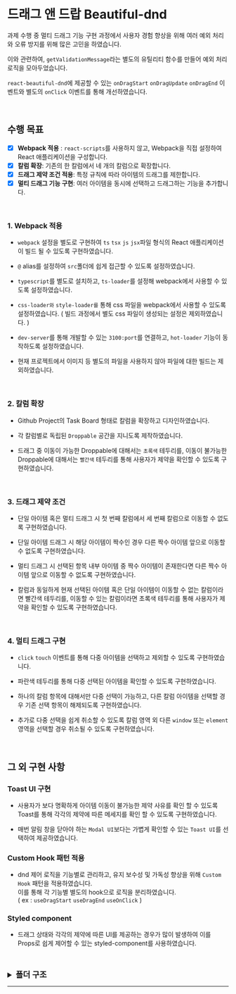 # 드래그 앤 드랍 Beautiful-dnd

과제 수행 중 멀티 드래그 기능 구현 과정에서 사용자 경험 향상을 위해 여러 예외 처리와 오류 방지를 위해 많은 고민을 하였습니다. <br>

이와 관련하여, `getValidationMessage`라는 별도의 유틸리티 함수를 만들어 예외 처리 로직을 모아두었습니다. <br>

`react-beautiful-dnd`에 제공할 수 있는 `onDragStart` `onDragUpdate` `onDragEnd` 이벤트와 별도의 `onClick` 이벤트를 통해 개선하였습니다.

 <br>

## 수행 목표

- [x] **Webpack 적용** : `react-scripts`를 사용하지 않고, Webpack을 직접 설정하여 React 애플리케이션을 구성합니다.
- [x] **칼럼 확장**: 기존의 한 칼럼에서 네 개의 칼럼으로 확장합니다.
- [x] **드래그 제약 조건 적용**: 특정 규칙에 따라 아이템의 드래그를 제한합니다.
- [x] **멀티 드래그 기능 구현**: 여러 아이템을 동시에 선택하고 드래그하는 기능을 추가합니다.

 <br>

### 1. Webpack 적용

- `webpack` 설정을 별도로 구현하여 `ts` `tsx` `js` `jsx`파일 형식의 React 애플리케이션이 빌드 될 수 있도록 구현하였습니다.

- `@` alias를 설정하여 `src`폴더에 쉽게 접근할 수 있도록 설정하였습니다.

- `typescript`를 별도로 설치하고, `ts-loader`를 설정해 webpack에서 사용할 수 있도록 설정하였습니다.

- `css-loader와` `style-loader를` 통해 css 파일을 webpack에서 사용할 수 있도록 설정하였습니다. ( 빌드 과정에서 별도 css 파일이 생성되는 설정은 제외하였습니다. )

- `dev-server`를 통해 개발할 수 있는 `3100:port`를 연결하고, `hot-loader` 기능이 동작하도록 설정하였습니다.

- 현재 프로젝트에서 이미지 등 별도의 파일을 사용하지 않아 파일에 대한 빌드는 제외하였습니다.

 <br>

### 2. 칼럼 확장

- Github Project의 Task Board 형태로 칼럼을 확장하고 디자인하였습니다.

- 각 칼럼별로 독립된 `Droppable` 공간을 지니도록 제작하였습니다.

- 드래그 중 이동이 가능한 Droppable에 대해서는 `초록색` 테두리를, 이동이 불가능한 Droppable에 대해서는 `빨간색` 테두리를 통해 사용자가 제약을 확인할 수 있도록 구현하였습니다.

 <br>

### 3. 드래그 제약 조건

- 단일 아이템 혹은 멀티 드래그 시 첫 번째 칼럼에서 세 번째 칼럼으로 이동할 수 없도록 구현하였습니다.

- 단일 아이템 드래그 시 해당 아이템이 짝수인 경우 다른 짝수 아이템 앞으로 이동할 수 없도록 구현하였습니다.

- 멀티 드래그 시 선택된 항목 내부 아이템 중 짝수 아이템이 존재한다면 다른 짝수 아이템 앞으로 이동할 수 없도록 구현하였습니다.

- 칼럼과 동일하게 현재 선택된 아이템 혹은 단일 아이템이 이동할 수 없는 칼럼이라면 빨간색 테두리를, 이동할 수 있는 칼럼이라면 초록색 테두리를 통해 사용자가 제약을 확인할 수 있도록 구현하였습니다.

 <br>

### 4. 멀티 드래그 구현

- `click` `touch` 이벤트를 통해 다중 아이템을 선택하고 제외할 수 있도록 구현하였습니다.

- 파란색 테두리를 통해 다중 선택된 아이템을 확인할 수 있도록 구현하였습니다.

- 하나의 칼럼 항목에 대해서만 다중 선택이 가능하고, 다른 칼럼 아이템을 선택할 경우 기존 선택 항목이 해제되도록 구현하였습니다.

- 추가로 다중 선택을 쉽게 취소할 수 있도록 칼럼 영역 외 다른 `window` 또는 `element` 영역을 선택할 경우 취소될 수 있도록 구현하였습니다.

 <br>

## 그 외 구현 사항

### Toast UI 구현

- 사용자가 보다 명확하게 아이템 이동이 불가능한 제약 사유를 확인 할 수 있도록 Toast를 통해 각각의 제약에 따른 메세지를 확인 할 수 있도록 구현하였습니다.

- 매번 알림 창을 닫아야 하는 `Modal UI`보다는 가볍게 확인할 수 있는 `Toast UI`를 선택하여 제공하였습니다.

### Custom Hook 패턴 적용

- dnd 제어 로직을 기능별로 관리하고, 유지 보수성 및 가독성 향상을 위해 `Custom Hook` 패턴을 적용하였습니다. <br>
  이를 통해 각 기능별 별도의 hook으로 로직을 분리하였습니다. <br>
  ( ex : `useDragStart` `useDragEnd` `useOnClick` )

### Styled component

- 드래그 상태와 각각의 제약에 따른 UI를 제공하는 경우가 많이 발생하여 이를 Props로 쉽게 제어할 수 있는 styled-component를 사용하였습니다.

 <br>

  <br>

<details>
  <summary style="font-size:18px"><b>폴더 구조</b></summary>
 <hr>
 <br>
📦src<br>
┣ 📂components<br>
┃ ┣ 📂TaskBoard<br>
┃ ┃ ┣ 📂components<br>
┃ ┃ ┃ ┣ 📂TaskList<br>
┃ ┃ ┃ ┃ ┣ 📂components<br>
┃ ┃ ┃ ┃ ┃ ┣ 📂TaskItem<br>
┃ ┃ ┃ ┃ ┃ ┃ ┣ 📜TaskItem.styles.tsx<br>
┃ ┃ ┃ ┃ ┃ ┃ ┗ 📜TaskItem.tsx<br>
┃ ┃ ┃ ┃ ┃ ┗ 📜index.ts<br>
┃ ┃ ┃ ┃ ┣ 📜TaskList.styles.tsx<br>
┃ ┃ ┃ ┃ ┗ 📜TaskList.tsx<br>
┃ ┃ ┃ ┗ 📜index.ts<br>
┃ ┃ ┣ 📂hooks<br>
┃ ┃ ┃ ┣ 📂useDragEnd<br>
┃ ┃ ┃ ┃ ┗ 📜useDragEnd.ts<br>
┃ ┃ ┃ ┣ 📂useDragStart<br>
┃ ┃ ┃ ┃ ┗ 📜useDragStart.ts<br>
┃ ┃ ┃ ┣ 📂useDragUpdate<br>
┃ ┃ ┃ ┃ ┗ 📜useDragUpdate.ts<br>
┃ ┃ ┃ ┣ 📂useOnClick<br>
┃ ┃ ┃ ┃ ┗ 📜useOnClick.ts<br>
┃ ┃ ┃ ┗ 📜index.ts<br>
┃ ┃ ┣ 📂utils<br>
┃ ┃ ┃ ┣ 📂getCheckedStatusType<br>
┃ ┃ ┃ ┃ ┗ 📜getCheckedStatusType.ts<br>
┃ ┃ ┃ ┣ 📂getItems<br>
┃ ┃ ┃ ┃ ┗ 📜getItems.ts<br>
┃ ┃ ┃ ┣ 📂getValidationMessage<br>
┃ ┃ ┃ ┃ ┗ 📜getValidationMessage.ts<br>
┃ ┃ ┃ ┗ 📜index.ts<br>
┃ ┃ ┣ 📜TaskBoard.styles.tsx<br>
┃ ┃ ┗ 📜TaskBoard.tsx<br>
┃ ┣ 📂Toast<br>
┃ ┃ ┣ 📂components<br>
┃ ┃ ┃ ┣ 📂ToastItem<br>
┃ ┃ ┃ ┃ ┣ 📜ToastItem.styles.tsx<br>
┃ ┃ ┃ ┃ ┗ 📜ToastItem.tsx<br>
┃ ┃ ┃ ┗ 📜index.ts<br>
┃ ┃ ┣ 📜ToastProvider.styles.tsx<br>
┃ ┃ ┗ 📜ToastProvider.tsx<br>
┃ ┣ 📂icons<br>
┃ ┃ ┣ 📂CloseIcon<br>
┃ ┃ ┃ ┗ 📜CloseIcon.tsx<br>
┃ ┃ ┗ 📜index.ts<br>
┃ ┗ 📜index.ts<br>
┣ 📂hooks<br>
┃ ┣ 📂useToast<br>
┃ ┃ ┗ 📜useToast.ts<br>
┃ ┗ 📜index.ts<br>
┣ 📂styles<br>
┃ ┣ 📂GlobalStyles<br>
┃ ┃ ┗ 📜GlobalStyles.tsx<br>
┃ ┣ 📂theme<br>
┃ ┃ ┗ 📜theme.ts<br>
┃ ┗ 📜index.ts<br>
┣ 📂types<br>
┃ ┣ 📂Task<br>
┃ ┃ ┗ 📜Task.ts<br>
┃ ┗ 📜index.ts<br>
┣ 📜App.tsx<br>
┗ 📜index.tsx<br>

 <hr>
</details>
 <hr>
